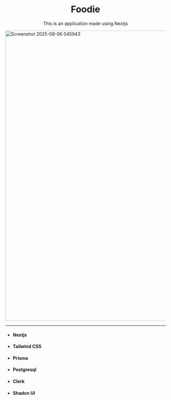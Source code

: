 <h1 align="center">Foodie</h1>
<p align="center">This is an application made using Nextjs</p>

<img width="1880" height="913" alt="Screenshot 2025-08-06 045943" src="https://github.com/user-attachments/assets/f5dba661-51cb-46fb-9cdc-ab8bc668482f" />
<hr/>
<ul>
  <li><h4>Nextjs</h4></li>
  <li><h4>Tailwind CSS</h4></li>
  <li><h4>Prisma</h4></li>
  <li><h4>Postgresql</h4></li>
  <li><h4>Clerk</h4></li>
  <li><h4>Shadcn UI</h4></li>
</ul>

